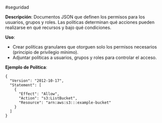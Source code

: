 #seguridad

**Descripción**: Documentos JSON que definen los permisos para los usuarios, grupos y roles. Las políticas determinan qué acciones pueden realizarse en qué recursos y bajo qué condiciones.

**Uso**:

- Crear políticas granulares que otorguen solo los permisos necesarios (principio de privilegio mínimo).
- Adjuntar políticas a usuarios, grupos y roles para controlar el acceso.

**Ejemplo de Política**:

```
{
  "Version": "2012-10-17",
  "Statement": [
    {
      "Effect": "Allow",
      "Action": "s3:ListBucket",
      "Resource": "arn:aws:s3:::example-bucket"
    }
  ]
}
```

